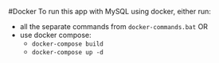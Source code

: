 #Docker
To run this app with MySQL using docker, either run:
- all the separate commands from `docker-commands.bat` OR 
- use docker compose:
  - `docker-compose build`
  - `docker-compose up -d`